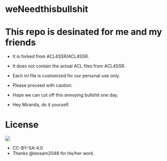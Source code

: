 # weNeedthisbullshit

# This repo is desinated for me and my friends

* It is forked from ACL4SSR/ACL4SSR. 
* It does not contain the actual ACL files from ACL4SSR.
* Each ini file is customized for our personal use only.
* Please proceed with caution.

* Hope we can cut off this annoying bullshit one day.
* Hey Miranda, do it yourself.



# License		
[![](https://licensebuttons.net/l/by-sa/4.0/88x31.png)](https://creativecommons.org/licenses/by-sa/4.0/deed.zh)
* CC-BY-SA-4.0
* Thanks @leosam2048 for his/her work.

